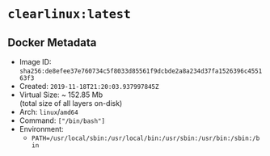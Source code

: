# `clearlinux:latest`

## Docker Metadata

- Image ID: `sha256:de8efee37e760734c5f8033d85561f9dcbde2a8a234d37fa1526396c455163f3`
- Created: `2019-11-18T21:20:03.937997845Z`
- Virtual Size: ~ 152.85 Mb  
  (total size of all layers on-disk)
- Arch: `linux`/`amd64`
- Command: `["/bin/bash"]`
- Environment:
  - `PATH=/usr/local/sbin:/usr/local/bin:/usr/sbin:/usr/bin:/sbin:/bin`
